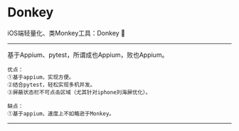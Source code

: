 # Donkey
iOS端轻量化、类Monkey工具：Donkey 🌹

***
基于Appium、pytest，所谓成也Appium，败也Appium。
```
优点：  
①基于appium，实现方便。  
②结合pytest，轻松实现多机并发。  
③屏蔽状态栏不可点击区域（尤其针对iphone刘海屏优化）。

缺点：
①基于appium，速度上不如略逊于Monkey。
```
***
